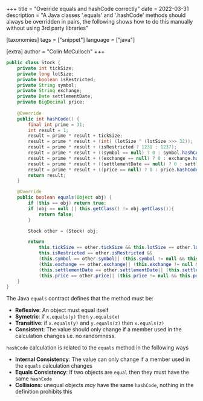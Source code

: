 +++
title = "Override equals and hashCode correctly"
date = 2022-03-31
description = "A Java classes '.equals' and '.hashCode' methods should always be overridden in pairs, the following shows how to do this manually without using 3rd party libraries"

[taxonomies]
tags = ["snippet"]
language = ["java"]

[extra]
author = "Colin McCulloch"
+++


```java
public class Stock {
    private int tickSize;
    private long lotSize;
    private boolean isRestricted;
    private String symbol;
    private String exchange;
    private Date settlementDate;
    private BigDecimal price;
        
    @Override
    public int hashCode() {
        final int prime = 31;
        int result = 1;
        result = prime * result + tickSize;
        result = prime * result + (int) (lotSize ^ (lotSize >>> 32));
        result = prime * result + (isRestricted ? 1231 : 1237);
        result = prime * result + ((symbol == null) ? 0 : symbol.hashCode());
        result = prime * result + ((exchange == null) ? 0 : exchange.hashCode());
        result = prime * result + ((settlementDate == null) ? 0 : settlementDate.hashCode());
        result = prime * result + ((price == null) ? 0 : price.hashCode());
        return result;
    }

    @Override
    public boolean equals(Object obj) {
        if (this == obj) return true;
        if (obj == null || this.getClass() != obj.getClass()){
            return false;
        }

        Stock other = (Stock) obj;

        return  
            this.tickSize == other.tickSize && this.lotSize == other.lotSize && 
            this.isRestricted == other.isRestricted &&
            (this.symbol == other.symbol|| (this.symbol != null && this.symbol.equals(other.symbol))) && 
            (this.exchange == other.exchange|| (this.exchange != null && this.exchange.equals(other.exchange))) &&
            (this.settlementDate == other.settlementDate|| (this.settlementDate != null && this.settlementDate.equals(other.settlementDate))) &&
            (this.price == other.price|| (this.price != null && this.price.equals(other.price)));
    }
}
```

The Java `equals` contract defines that the method must be:

- **Reflexive**: An object must equal itself
- **Symetric**: if `x.equals(y)` then `y.equals(x)`
- **Transitive**: if `x.equals(y)` and `y.equals(z)` then `x.equals(z)`
- **Consistent**: The value should only change if a member used in the calculation changes i.e. no randomness.

`hashCode` calculation is related to the `equals` method in the following ways

- **Internal Consistency**: The value can only change if a member used in the `equals` calculation changes
- **Equals Consistency**: If two objects are `equal` then they must have the same `hashCode`
- **Collisions**: unequal objects *may* have the same `hashCode`, nothing in the definition prohibits this